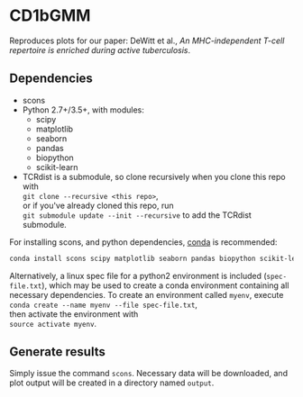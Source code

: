 # CD1bGMM

Reproduces plots for our paper: DeWitt et al., *An MHC-independent T-cell repertoire is enriched during active tuberculosis*.

## Dependencies
* scons
* Python 2.7+/3.5+, with modules:
  * scipy
  * matplotlib
  * seaborn
  * pandas
  * biopython
  * scikit-learn
* TCRdist is a submodule, so clone recursively when you clone this repo with  
  `git clone --recursive <this repo>`,  
  or if you've already cloned this repo, run  
  `git submodule update --init --recursive` to add the TCRdist submodule.  
    
For installing scons, and python dependencies, [conda](https://conda.io/docs/) is recommended:
```bash
conda install scons scipy matplotlib seaborn pandas biopython scikit-learn
```
Alternatively, a linux spec file for a python2 environment is included (`spec-file.txt`), which may be used to create a conda environment containing all necessary dependencies.
To create an environment called `myenv`, execute  
`conda create --name myenv --file spec-file.txt`,  
then activate the environment with  
`source activate myenv`.

## Generate results

Simply issue the command `scons`. Necessary data will be downloaded, and plot output will be created in a directory named `output`.
